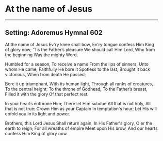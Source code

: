 # At the name of Jesus

***

## Setting: Adoremus Hymnal 602

At the name of Jesus
Ev'ry knee shall bow,
Ev'ry tongue confess Him
King of glory now;
’Tis the Father’s pleasure
We should call Him Lord,
Who from the beginning
Was the mighty Word.

Humbled for a season,
To receive a name
From the lips of sinners,
Unto whom He came,
Faithfully He bore it
Spotless to the last,
Brought it back victorious,
When from death He passed;

Bore it up triumphant,
With its human light,
Through all ranks of creatures,
To the central height;
To the throne of Godhead,
To the Father’s breast,
Filled it with the glory
Of that perfect rest.

In your hearts enthrone Him;
There let Him subdue
All that is not holy,
All that is not true:
Crown Him as your Captain
In temptation's hour;
Let His will enfold you
In its light and power.

Brothers, this Lord Jesus
Shall return again,
In His Father's glory,
O'er the earth to reign;
For all wreaths of empire
Meet upon His brow,
And our hearts confess Him
King of glory now.